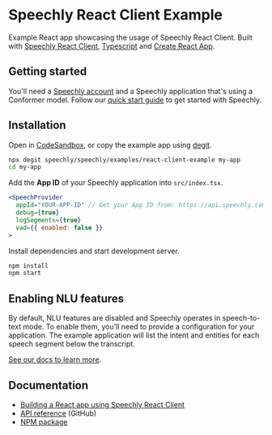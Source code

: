 # Speechly React Client Example

Example React app showcasing the usage of Speechly React Client. Built with [Speechly React Client](https://github.com/speechly/speechly/tree/main/libraries/react-client), [Typescript](https://www.typescriptlang.org) and [Create React App](https://create-react-app.dev/).

## Getting started

You'll need a [Speechly account](https://api.speechly.com/dashboard/) and a Speechly application that's using a Conformer model. Follow our [quick start guide](https://docs.speechly.com/basics/getting-started) to get started with Speechly.

## Installation

Open in [CodeSandbox](https://codesandbox.io/s/github/speechly/speechly/tree/main/examples/react-client-example?file=/README.md), or copy the example app using [degit](https://github.com/Rich-Harris/degit).

```bash
npx degit speechly/speechly/examples/react-client-example my-app
cd my-app
```

Add the **App ID** of your Speechly application into `src/index.tsx`.

```jsx
<SpeechProvider
  appId="YOUR-APP-ID" // Get your App ID from: https://api.speechly.com/dashboard/
  debug={true}
  logSegments={true}
  vad={{ enabled: false }}
>
```

Install dependencies and start development server.

```bash
npm install
npm start
```

## Enabling NLU features

By default, NLU features are disabled and Speechly operates in speech-to-text mode. To enable them, you’ll need to provide a configuration for your application. The example application will list the intent and entities for each speech segment below the transcript.

[See our docs to learn more](https://docs.speechly.com/features/intents-entities).

## Documentation

- [Building a React app using Speechly React Client](https://docs.speechly.com/reference/client-libraries/react-client#react-to-api-updates)
- [API reference](https://github.com/speechly/speechly/blob/main/libraries/react-client/docs/classes/context.SpeechProvider.md) (GitHub)
- [NPM package](https://www.npmjs.com/package/@speechly/react-client)
